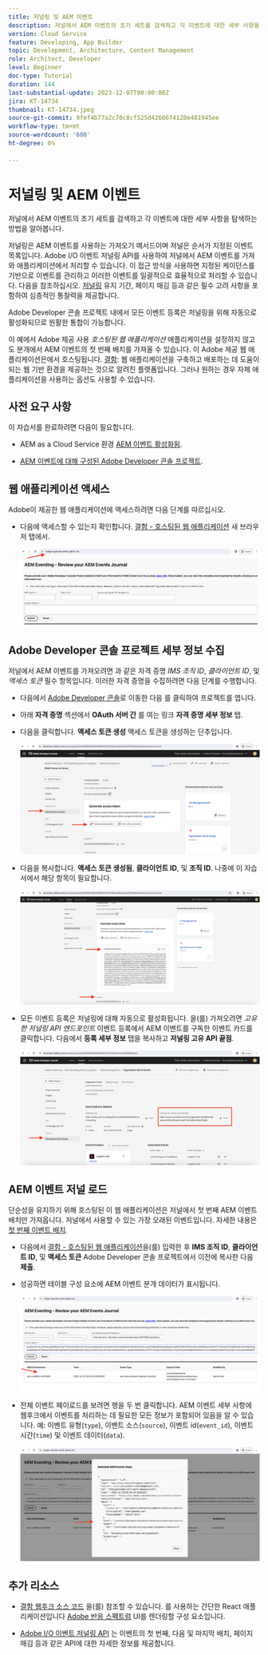 ```yaml
---
title: 저널링 및 AEM 이벤트
description: 저널에서 AEM 이벤트의 초기 세트를 검색하고 각 이벤트에 대한 세부 사항을 탐색하는 방법을 알아봅니다.
version: Cloud Service
feature: Developing, App Builder
topic: Development, Architecture, Content Management
role: Architect, Developer
level: Beginner
doc-type: Tutorial
duration: 144
last-substantial-update: 2023-12-07T00:00:00Z
jira: KT-14734
thumbnail: KT-14734.jpeg
source-git-commit: 9fef4b77a2c70c8cf525d42686f4120e481945ee
workflow-type: tm+mt
source-wordcount: '600'
ht-degree: 0%

---
```



# 저널링 및 AEM 이벤트

저널에서 AEM 이벤트의 초기 세트를 검색하고 각 이벤트에 대한 세부 사항을 탐색하는 방법을 알아봅니다.

저널링은 AEM 이벤트를 사용하는 가져오기 메서드이며 저널은 순서가 지정된 이벤트 목록입니다. Adobe I/O 이벤트 저널링 API를 사용하여 저널에서 AEM 이벤트를 가져와 애플리케이션에서 처리할 수 있습니다. 이 접근 방식을 사용하면 지정된 케이던스를 기반으로 이벤트를 관리하고 이러한 이벤트를 일괄적으로 효율적으로 처리할 수 있습니다. 다음을 참조하십시오. [저널링](https://developer.adobe.com/events/docs/guides/journaling_intro/) 유지 기간, 페이지 매김 등과 같은 필수 고려 사항을 포함하여 심층적인 통찰력을 제공합니다.

Adobe Developer 콘솔 프로젝트 내에서 모든 이벤트 등록은 저널링을 위해 자동으로 활성화되므로 원활한 통합이 가능합니다.

이 예에서 Adobe 제공 사용 _호스팅된 웹 애플리케이션_ 애플리케이션을 설정하지 않고도 분개에서 AEM 이벤트의 첫 번째 배치를 가져올 수 있습니다. 이 Adobe 제공 웹 애플리케이션은에서 호스팅됩니다. [결함](https://glitch.com/): 웹 애플리케이션을 구축하고 배포하는 데 도움이 되는 웹 기반 환경을 제공하는 것으로 알려진 플랫폼입니다. 그러나 원하는 경우 자체 애플리케이션을 사용하는 옵션도 사용할 수 있습니다.

## 사전 요구 사항

이 자습서를 완료하려면 다음이 필요합니다.

- AEM as a Cloud Service 환경 [AEM 이벤트 활성화됨](https://developer.adobe.com/experience-cloud/experience-manager-apis/guides/events/#enable-aem-events-on-your-aem-cloud-service-environment).

- [AEM 이벤트에 대해 구성된 Adobe Developer 콘솔 프로젝트](https://developer.adobe.com/experience-cloud/experience-manager-apis/guides/events/#how-to-subscribe-to-aem-events-in-the-adobe-developer-console).

## 웹 애플리케이션 액세스

Adobe이 제공한 웹 애플리케이션에 액세스하려면 다음 단계를 따르십시오.

- 다음에 액세스할 수 있는지 확인합니다. [결함 - 호스팅된 웹 애플리케이션](https://indigo-speckle-antler.glitch.me/) 새 브라우저 탭에서.

  ![결함 - 호스팅된 웹 애플리케이션](../assets/examples/journaling/glitch-hosted-web-application.png)

## Adobe Developer 콘솔 프로젝트 세부 정보 수집

저널에서 AEM 이벤트를 가져오려면 과 같은 자격 증명 _IMS 조직 ID_, _클라이언트 ID_, 및 _액세스 토큰_ 필수 항목입니다. 이러한 자격 증명을 수집하려면 다음 단계를 수행합니다.

- 다음에서 [Adobe Developer 콘솔](https://developer.adobe.com)로 이동한 다음 를 클릭하여 프로젝트를 엽니다.

- 아래 **자격 증명** 섹션에서 **OAuth 서버 간** 를 여는 링크 **자격 증명 세부 정보** 탭.

- 다음을 클릭합니다. **액세스 토큰 생성** 액세스 토큰을 생성하는 단추입니다.

  ![Adobe Developer 콘솔 프로젝트 액세스 토큰 생성](../assets/examples/journaling/adobe-developer-console-project-generate-access-token.png)

- 다음을 복사합니다. **액세스 토큰 생성됨**, **클라이언트 ID**, 및 **조직 ID**. 나중에 이 자습서에서 해당 항목이 필요합니다.

  ![Adobe Developer 콘솔 프로젝트 복사 자격 증명](../assets/examples/journaling/adobe-developer-console-project-copy-credentials.png)

- 모든 이벤트 등록은 저널링에 대해 자동으로 활성화됩니다. 을(를) 가져오려면 _고유한 저널링 API 엔드포인트_ 이벤트 등록에서 AEM 이벤트를 구독한 이벤트 카드를 클릭합니다. 다음에서 **등록 세부 정보** 탭을 복사하고 **저널링 고유 API 끝점**.

  ![Adobe Developer 콘솔 프로젝트 이벤트 카드](../assets/examples/journaling/adobe-developer-console-project-events-card.png)

## AEM 이벤트 저널 로드

단순성을 유지하기 위해 호스팅된 이 웹 애플리케이션은 저널에서 첫 번째 AEM 이벤트 배치만 가져옵니다. 저널에서 사용할 수 있는 가장 오래된 이벤트입니다. 자세한 내용은 [첫 번째 이벤트 배치](https://developer.adobe.com/events/docs/guides/api/journaling_api/#fetching-your-first-batch-of-events-from-the-journal).

- 다음에서 [결함 - 호스팅된 웹 애플리케이션](https://indigo-speckle-antler.glitch.me/)을(를) 입력한 후 **IMS 조직 ID**, **클라이언트 ID**, 및 **액세스 토큰** Adobe Developer 콘솔 프로젝트에서 이전에 복사한 다음 **제출**.

- 성공하면 테이블 구성 요소에 AEM 이벤트 분개 데이터가 표시됩니다.

  ![AEM 이벤트 분개 데이터](../assets/examples/journaling/load-journal.png)

- 전체 이벤트 페이로드를 보려면 행을 두 번 클릭합니다. AEM 이벤트 세부 사항에 웹후크에서 이벤트를 처리하는 데 필요한 모든 정보가 포함되어 있음을 알 수 있습니다. 예: 이벤트 유형(`type`), 이벤트 소스(`source`), 이벤트 id(`event_id`), 이벤트 시간(`time`) 및 이벤트 데이터(`data`).

  ![전체 AEM 이벤트 페이로드](../assets/examples/journaling/complete-journal-data.png)

## 추가 리소스

- [결함 웹후크 소스 코드](https://glitch.com/edit/#!/인디고스펙클앤틀러) 을(를) 참조할 수 있습니다. 를 사용하는 간단한 React 애플리케이션입니다 [Adobe 반응 스펙트럼](https://react-spectrum.adobe.com/react-spectrum/index.html) UI를 렌더링할 구성 요소입니다.

- [Adobe I/O 이벤트 저널링 API](https://developer.adobe.com/events/docs/guides/api/journaling_api/) 는 이벤트의 첫 번째, 다음 및 마지막 배치, 페이지 매김 등과 같은 API에 대한 자세한 정보를 제공합니다.
